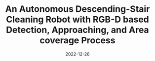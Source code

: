 ---
title: An Autonomous Descending-Stair Cleaning Robot with RGB-D based Detection, Approaching, and Area coverage Process
authors: Prabakaran Veerajagadheswar, Anh Vu Le, Phone Thiha Kyaw, Mohan Rajesh Elara, Aung Paing
venue: International Conference on Intelligent Robots and Systems (IROS)
year: 2022
cover_image: /assets/img/publications/sTetro_iros_2022.jpg
link: https://ieeexplore.ieee.org/abstract/document/9982007
date: 2022-12-26
---
